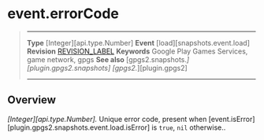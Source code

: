 # event.errorCode

> --------------------- ------------------------------------------------------------------------------------------
> __Type__              [Integer][api.type.Number]
> __Event__             [load][snapshots.event.load]
> __Revision__          [REVISION_LABEL](REVISION_URL)
> __Keywords__          Google Play Games Services, game network, gpgs
> __See also__          [gpgs2.snapshots.*][plugin.gpgs2.snapshots]
>                       [gpgs2.*][plugin.gpgs2]
> --------------------- ------------------------------------------------------------------------------------------

## Overview

_[Integer][api.type.Number]._ Unique error code, present when [event.isError][plugin.gpgs2.snapshots.event.load.isError] is `true`, `nil` otherwise..
